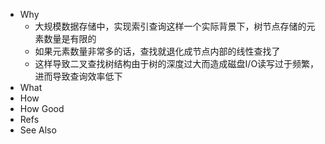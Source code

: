 - Why
	- 大规模数据存储中，实现索引查询这样一个实际背景下，树节点存储的元素数量是有限的
	- 如果元素数量非常多的话，查找就退化成节点内部的线性查找了
	- 这样导致二叉查找树结构由于树的深度过大而造成磁盘I/O读写过于频繁，进而导致查询效率低下
- What
- How
- How Good
- Refs
- See Also